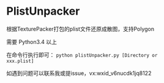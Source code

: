 # PlistUnpacker
根据TexturePacker打包的plist文件还原成散图，支持Polygon

需要 Python3.4 以上

在命令行执行即可：
<code>python plistUnpacker.py [Directory or xxx.plist]</code>

如遇到问题可以联系我或提issue，vx:wxid_v6nucdk1jq8122
